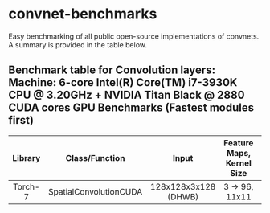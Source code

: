 convnet-benchmarks
==================

Easy benchmarking of all public open-source implementations of convnets.
A summary is provided in the table below.

Benchmark table for Convolution layers:
Machine: 6-core Intel(R) Core(TM) i7-3930K CPU @ 3.20GHz + NVIDIA Titan Black @ 2880 CUDA cores
GPU Benchmarks (Fastest modules first)
----------------------------------------------------------------------------------------------------------------------
| Library       | Class/Function         | Input               | Feature Maps, Kernel Size | GFlop/s | Code URL       |
|:-------------:|:----------------------:|:---------------------:|:-------------------------:|:---------:|:----------------:|
| Torch-7       | SpatialConvolutionCUDA | 128x128x3x128 (DHWB)| 3 -> 96, 11x11      | 844.72  | [Link](https://github.com/torch/cunn/blob/master/SpatialConvolutionCUDA/updateOutput.cu) |



